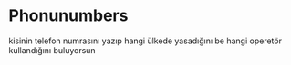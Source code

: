 # Phonunumbers
kisinin telefon numrasını yazıp hangi ülkede yasadığını be hangi operetör kullandığını buluyorsun
